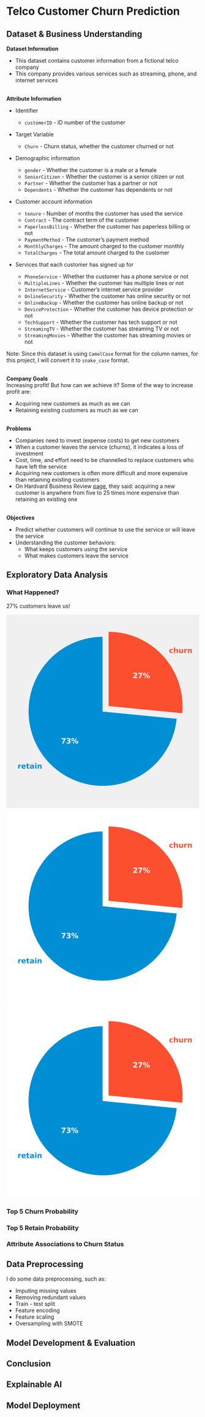 # Telco Customer Churn Prediction

## Dataset & Business Understanding

**Dataset Information**
- This dataset contains customer information from a fictional telco company
- This company provides various services such as streaming, phone, and internet services
<br><br>

**Attribute Information**
- Identifier
  - `customerID` - ID number of the customer

- Target Variable
  - `Churn` - Churn status, whether the customer churned or not

- Demographic information
  - `gender` - Whether the customer is a male or a female
  - `SeniorCitizen` - Whether the customer is a senior citizen or not
  - `Partner` - Whether the customer has a partner or not
  - `Dependents` - Whether the customer has dependents or not

- Customer account information
  - `tenure` - Number of months the customer has used the service
  - `Contract` - The contract term of the customer
  - `PaperlessBilling` - Whether the customer has paperless billing or not
  - `PaymentMethod` - The customer’s payment method
  - `MonthlyCharges` - The amount charged to the customer monthly
  - `TotalCharges` - The total amount charged to the customer
  
- Services that each customer has signed up for
  - `PhoneService` - Whether the customer has a phone service or not
  - `MultipleLines` - Whether the customer has multiple lines or not
  - `InternetService` - Customer’s internet service provider
  - `OnlineSecurity` - Whether the customer has online security or not
  - `OnlineBackup` - Whether the customer has online backup or not
  - `DeviceProtection` - Whether the customer has device protection or not
  - `TechSupport` - Whether the customer has tech support or not
  - `StreamingTV` - Whether the customer has streaming TV or not
  - `StreamingMovies` - Whether the customer has streaming movies or not

Note: Since this dataset is using `CamelCase` format for the column names, for this project, I will convert it to `snake_case` format.
<br><br>

**Company Goals**<br>
Increasing profit! But how can we achieve it? Some of the way to increase profit are:
- Acquiring new customers as much as we can
- Retaining existing customers as much as we can
<br><br>

**Problems**
- Companies need to invest (expense costs) to get new customers
- When a customer leaves the service (churns), it indicates a loss of investment
- Cost, time, and effort need to be channelled to replace customers who have left the service
- Acquiring new customers is often more difficult and more expensive than retaining existing customers
- On Hardvard Business Review [page](https://hbr.org/2014/10/the-value-of-keeping-the-right-customers), they said: acquiring a new customer is anywhere from five to 25 times more expensive than retaining an existing one
<br><br>

**Objectives**
- Predict whether customers will continue to use the service or will leave the service
- Understanding the customer behaviors:
  - What keeps customers using the service
  - What makes customers leave the service

## Exploratory Data Analysis

### What Happened?

27% customers leave us!

<img class="img-modal-src" src="pages/telco-customer-churn-prediction/target-distribution-fcauto.svg?raw=true" alt="facecolor auto">

<img class="img-modal-src" src="pages/telco-customer-churn-prediction/target-distribution-fcwhite.svg?raw=true" alt="facecolor white">

<img class="img-modal-src" src="pages/telco-customer-churn-prediction/target-distribution-transparent.svg?raw=true" alt="transparent">

### Top 5 Churn Probability

### Top 5 Retain Probability

### Attribute Associations to Churn Status

## Data Preprocessing

I do some data preprocessing, such as:
- Imputing missing values
- Removing redundant values
- Train - test split
- Feature encoding
- Feature scaling
- Oversampling with SMOTE

## Model Development & Evaluation

## Conclusion

## Explainable AI

## Model Deployment